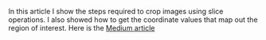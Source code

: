 In this article I show the steps required to crop images using slice operations. I also showed how to get the coordinate values that map out the region of interest.
Here is the [Medium article]()

